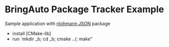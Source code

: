
# BringAuto Package Tracker Example

Sample application with [nlohmann JSON] package

- install [CMake-lib]
- run `mkdir _b; cd _b; cmake ../; make"


[nlohmann JSON]: https://github.com/nlohmann/json